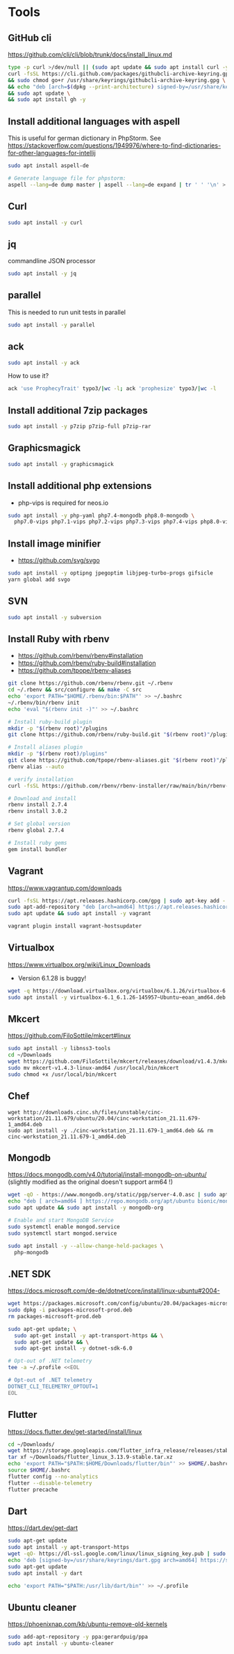 # Tools

## GitHub cli

https://github.com/cli/cli/blob/trunk/docs/install_linux.md

```bash
type -p curl >/dev/null || (sudo apt update && sudo apt install curl -y)
curl -fsSL https://cli.github.com/packages/githubcli-archive-keyring.gpg | sudo dd of=/usr/share/keyrings/githubcli-archive-keyring.gpg \
&& sudo chmod go+r /usr/share/keyrings/githubcli-archive-keyring.gpg \
&& echo "deb [arch=$(dpkg --print-architecture) signed-by=/usr/share/keyrings/githubcli-archive-keyring.gpg] https://cli.github.com/packages stable main" | sudo tee /etc/apt/sources.list.d/github-cli.list > /dev/null \
&& sudo apt update \
&& sudo apt install gh -y
```


## Install additional languages with aspell

This is useful for german dictionary in PhpStorm. See https://stackoverflow.com/questions/1949976/where-to-find-dictionaries-for-other-languages-for-intellij

```bash
sudo apt install aspell-de

# Generate language file for phpstorm:
aspell --lang=de dump master | aspell --lang=de expand | tr ' ' '\n' > de.dic
```

## Curl

```bash
sudo apt install -y curl
```

## jq

commandline JSON processor 

```bash
sudo apt install -y jq
```

## parallel

This is needed to run unit tests in parallel

```bash
sudo apt install -y parallel
```

## ack

```bash
sudo apt install -y ack
```

How to use it?

```bash
ack 'use ProphecyTrait' typo3/|wc -l; ack 'prophesize' typo3/|wc -l
```

## Install additional 7zip packages

```bash
sudo apt install -y p7zip p7zip-full p7zip-rar
```

## Graphicsmagick

```bash
sudo apt install -y graphicsmagick
```

## Install additional php extensions

* php-vips is required for neos.io

```bash
sudo apt install -y php-yaml php7.4-mongodb php8.0-mongodb \
  php7.0-vips php7.1-vips php7.2-vips php7.3-vips php7.4-vips php8.0-vips php8.1-vips
```

## Install image minifier

* https://github.com/svg/svgo

```bash
sudo apt install -y optipng jpegoptim libjpeg-turbo-progs gifsicle
yarn global add svgo
```

## SVN

```bash
sudo apt install -y subversion
```

## Install Ruby with rbenv

* https://github.com/rbenv/rbenv#installation
* https://github.com/rbenv/ruby-build#installation
* https://github.com/tpope/rbenv-aliases

```bash
git clone https://github.com/rbenv/rbenv.git ~/.rbenv
cd ~/.rbenv && src/configure && make -C src
echo 'export PATH="$HOME/.rbenv/bin:$PATH"' >> ~/.bashrc
~/.rbenv/bin/rbenv init
echo 'eval "$(rbenv init -)"' >> ~/.bashrc

# Install ruby-build plugin
mkdir -p "$(rbenv root)"/plugins
git clone https://github.com/rbenv/ruby-build.git "$(rbenv root)"/plugins/ruby-build

# Install aliases plugin
mkdir -p "$(rbenv root)/plugins"
git clone https://github.com/tpope/rbenv-aliases.git "$(rbenv root)"/plugins/rbenv-aliases
rbenv alias --auto

# verify installation
curl -fsSL https://github.com/rbenv/rbenv-installer/raw/main/bin/rbenv-doctor | bash

# Download and install
rbenv install 2.7.4
rbenv install 3.0.2

# Set global version
rbenv global 2.7.4

# Install ruby gems
gem install bundler
```

## Vagrant

https://www.vagrantup.com/downloads

```bash
curl -fsSL https://apt.releases.hashicorp.com/gpg | sudo apt-key add -
sudo apt-add-repository "deb [arch=amd64] https://apt.releases.hashicorp.com $(lsb_release -cs) main"
sudo apt update && sudo apt install -y vagrant

vagrant plugin install vagrant-hostsupdater
```

## Virtualbox

https://www.virtualbox.org/wiki/Linux_Downloads

* Version 6.1.28 is buggy!

```bash
wget -q https://download.virtualbox.org/virtualbox/6.1.26/virtualbox-6.1_6.1.26-145957~Ubuntu~eoan_amd64.deb
sudo apt install -y virtualbox-6.1_6.1.26-145957~Ubuntu~eoan_amd64.deb && rm virtualbox-6.1_6.1.26-145957~Ubuntu~eoan_amd64.deb
```

## Mkcert

https://github.com/FiloSottile/mkcert#linux

```bash
sudo apt install -y libnss3-tools
cd ~/Downloads
wget https://github.com/FiloSottile/mkcert/releases/download/v1.4.3/mkcert-v1.4.3-linux-amd64
sudo mv mkcert-v1.4.3-linux-amd64 /usr/local/bin/mkcert
sudo chmod +x /usr/local/bin/mkcert
```

## Chef

```
wget http://downloads.cinc.sh/files/unstable/cinc-workstation/21.11.679/ubuntu/20.04/cinc-workstation_21.11.679-1_amd64.deb
sudo apt install -y ./cinc-workstation_21.11.679-1_amd64.deb && rm cinc-workstation_21.11.679-1_amd64.deb
```

## Mongodb

https://docs.mongodb.com/v4.0/tutorial/install-mongodb-on-ubuntu/ (slightly modified as the original doesn't support arm64 !)

```bash
wget -qO - https://www.mongodb.org/static/pgp/server-4.0.asc | sudo apt-key add -
echo "deb [ arch=amd64 ] https://repo.mongodb.org/apt/ubuntu bionic/mongodb-org/4.0 multiverse" | sudo tee /etc/apt/sources.list.d/mongodb-org-4.0.list
sudo apt update && sudo apt install -y mongodb-org

# Enable and start MongoDB Service
sudo systemctl enable mongod.service
sudo systemctl start mongod.service

sudo apt install -y --allow-change-held-packages \
  php-mongodb
```

## .NET SDK

https://docs.microsoft.com/de-de/dotnet/core/install/linux-ubuntu#2004-

```bash
wget https://packages.microsoft.com/config/ubuntu/20.04/packages-microsoft-prod.deb -O packages-microsoft-prod.deb
sudo dpkg -i packages-microsoft-prod.deb
rm packages-microsoft-prod.deb

sudo apt-get update; \
  sudo apt-get install -y apt-transport-https && \
  sudo apt-get update && \
  sudo apt-get install -y dotnet-sdk-6.0

# Opt-out of .NET telemetry
tee -a ~/.profile <<EOL

# Opt-out of .NET telemetry
DOTNET_CLI_TELEMETRY_OPTOUT=1
EOL
```

## Flutter

https://docs.flutter.dev/get-started/install/linux

```bash
cd ~/Downloads/
wget https://storage.googleapis.com/flutter_infra_release/releases/stable/linux/flutter_linux_3.13.9-stable.tar.xz
tar xf ~/Downloads/flutter_linux_3.13.9-stable.tar.xz
echo 'export PATH="$PATH:$HOME/Downloads/flutter/bin"' >> $HOME/.bashrc
source $HOME/.bashrc
flutter config --no-analytics
flutter --disable-telemetry
flutter precache
```

## Dart

https://dart.dev/get-dart

```bash
sudo apt-get update
sudo apt install -y apt-transport-https
wget -qO- https://dl-ssl.google.com/linux/linux_signing_key.pub | sudo gpg --dearmor -o /usr/share/keyrings/dart.gpg
echo 'deb [signed-by=/usr/share/keyrings/dart.gpg arch=amd64] https://storage.googleapis.com/download.dartlang.org/linux/debian stable main' | sudo tee /etc/apt/sources.list.d/dart_stable.list
sudo apt-get update
sudo apt install -y dart

echo 'export PATH="$PATH:/usr/lib/dart/bin"' >> ~/.profile
```

## Ubuntu cleaner

https://phoenixnap.com/kb/ubuntu-remove-old-kernels

```bash
sudo add-apt-repository -y ppa:gerardpuig/ppa
sudo apt install -y ubuntu-cleaner
```
